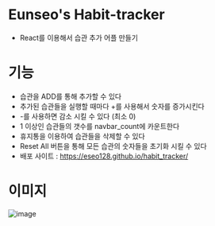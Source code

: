# Eunseo's Habit-tracker
 
- React를 이용해서 습관 추가 어플 만들기<br>

# 기능

- 습관을 ADD를 통해 추가할 수 있다<br>
- 추가된 습관들을 실행할 때마다 +를 사용해서 숫자를 증가시킨다<br>
- -를 사용하면 감소 시킬 수 있다 (최소 0)<br>
- 1 이상인 습관들의 갯수를 navbar_count에 카운트한다<br>
- 휴지통을 이용하여 습관들을 삭제할 수 있다<br>
- Reset All 버튼을 통해 모든 습관의 숫자들을 초기화 시킬 수 있다<br>
- 배포 사이트 : https://eseo128.github.io/habit_tracker/

# 이미지
![image](https://user-images.githubusercontent.com/34049770/125617060-2de8d0e1-6baa-4955-beaa-ca749b49ee4e.png)
